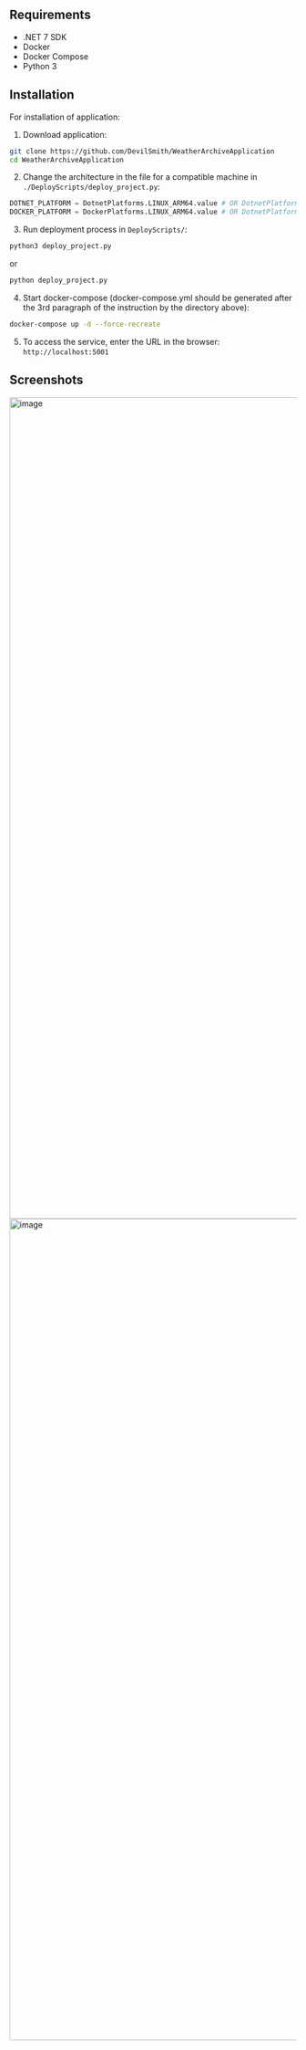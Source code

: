 ## Requirements

* .NET 7 SDK
* Docker
* Docker Compose
* Python 3


## Installation
For installation of application:
1. Download application:
```bash
git clone https://github.com/DevilSmith/WeatherArchiveApplication
cd WeatherArchiveApplication
```
2. Change the architecture in the file for a compatible machine in `./DeployScripts/deploy_project.py`:

```python
DOTNET_PLATFORM = DotnetPlatforms.LINUX_ARM64.value # OR DotnetPlatforms.LINUX_AMD64.value
DOCKER_PLATFORM = DockerPlatforms.LINUX_ARM64.value # OR DotnetPlatforms.LINUX_AMD64.value
```
3. Run deployment process in `DeployScripts/`:
```bash
python3 deploy_project.py 
```
or
```bash
python deploy_project.py 
```
4. Start docker-compose (docker-compose.yml should be generated after the 3rd paragraph of the instruction by the directory above):
```bash
docker-compose up -d --force-recreate
```
5. To access the service, enter the URL in the browser: `http://localhost:5001`

## Screenshots

<img width="1440" alt="image" src="https://github.com/DevilSmith/WeatherArchiveApplication/assets/85245255/f06e7515-ee9c-4b53-9a1e-f3cbaf43081c">
<img width="1440" alt="image" src="https://github.com/DevilSmith/WeatherArchiveApplication/assets/85245255/3c1d4af7-2e78-4e03-a79e-a276d4ad93da">

